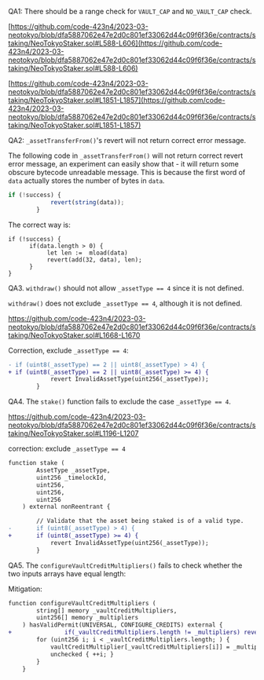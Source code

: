 QA1: There should be a range check for ``VAULT_CAP`` and ``NO_VAULT_CAP`` check.

[https://github.com/code-423n4/2023-03-neotokyo/blob/dfa5887062e47e2d0c801ef33062d44c09f6f36e/contracts/staking/NeoTokyoStaker.sol#L588-L606](https://github.com/code-423n4/2023-03-neotokyo/blob/dfa5887062e47e2d0c801ef33062d44c09f6f36e/contracts/staking/NeoTokyoStaker.sol#L588-L606)

[https://github.com/code-423n4/2023-03-neotokyo/blob/dfa5887062e47e2d0c801ef33062d44c09f6f36e/contracts/staking/NeoTokyoStaker.sol#L1851-L1857](https://github.com/code-423n4/2023-03-neotokyo/blob/dfa5887062e47e2d0c801ef33062d44c09f6f36e/contracts/staking/NeoTokyoStaker.sol#L1851-L1857)

QA2: ``_assetTransferFrom()``'s revert will not return correct error message.

The following code in ``_assetTransferFrom()`` will not return correct revert error message, an experiment can easily show that - it will return some obscure bytecode unreadable message. This is because the first word of ``data`` actually stores the number of bytes in ``data``.

```javascript
if (!success) {
			revert(string(data));
		}
```

The correct way is: 
```
if (!success) {
      if(data.length > 0) {
           let len :=  mload(data)
           revert(add(32, data), len);
      }     
}
```

QA3. ``withdraw()`` should not allow ``_assetType == 4`` since it is not defined. 

``withdraw()`` does not exclude ``_assetType == 4``, although it is not defined. 

https://github.com/code-423n4/2023-03-neotokyo/blob/dfa5887062e47e2d0c801ef33062d44c09f6f36e/contracts/staking/NeoTokyoStaker.sol#L1668-L1670

Correction, exclude ``_assetType == 4``:

```diff
- if (uint8(_assetType) == 2 || uint8(_assetType) > 4) {
+ if (uint8(_assetType) == 2 || uint8(_assetType) >= 4) {
			revert InvalidAssetType(uint256(_assetType));
		}
```

QA4. The ``stake()`` function fails to exclude the case ``_assetType == 4``.

https://github.com/code-423n4/2023-03-neotokyo/blob/dfa5887062e47e2d0c801ef33062d44c09f6f36e/contracts/staking/NeoTokyoStaker.sol#L1196-L1207

correction: exclude ``_assetType == 4``

```diff
function stake (
		AssetType _assetType,
		uint256 _timelockId,
		uint256,
		uint256,
		uint256
	) external nonReentrant {

		// Validate that the asset being staked is of a valid type.
-		if (uint8(_assetType) > 4) {
+		if (uint8(_assetType) >= 4) {
			revert InvalidAssetType(uint256(_assetType));
		}

```

QA5. The ``configureVaultCreditMultipliers()`` fails to check whether the two inputs arrays have equal length: 


Mitigation:
```diff
function configureVaultCreditMultipliers (
		string[] memory _vaultCreditMultipliers,
		uint256[] memory _multipliers
	) hasValidPermit(UNIVERSAL, CONFIGURE_CREDITS) external {
+               if(_vaultCreditMultipliers.length != _multipliers) revert ArraysNotEqualInLength();
		for (uint256 i; i < _vaultCreditMultipliers.length; ) {
			vaultCreditMultiplier[_vaultCreditMultipliers[i]] = _multipliers[i];
			unchecked { ++i; }
		}
	}
```
